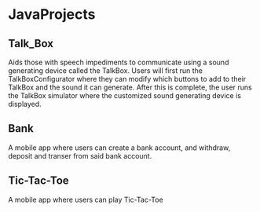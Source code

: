 # JavaProjects

## Talk_Box
Aids those with speech impediments to communicate using a sound generating device called the TalkBox. Users will first run the TalkBoxConfigurator where they can modify which buttons to add to their TalkBox and the sound it can generate. After this is complete, the user runs the TalkBox simulator where the customized sound generating device is displayed.

## Bank
A mobile app where users can create a bank account, and withdraw, deposit and transer from said bank account.

## Tic-Tac-Toe
A mobile app where users can play Tic-Tac-Toe
